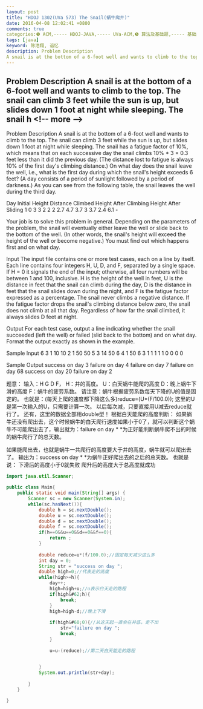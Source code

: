```yaml
---
layout: post
title: "HDOJ 1302(UVa 573) The Snail(蜗牛爬井)"
date: 2016-04-08 12:02:41 +0800
comments: true
categories:❶ ACM,----- HDOJ-JAVA,----- UVa-ACM,❺ 算法及基础题,----- 基础题
tags: [java]
keyword: 陈浩翔, 谙忆
description: Problem Description 
A snail is at the bottom of a 6-foot well and wants to climb to the top. The snail can climb 3 feet while the sun is up, but slides down 1 foot at night while sleeping. The snail h 
---
```



Problem Description 
A snail is at the bottom of a 6-foot well and wants to climb to the top. The snail can climb 3 feet while the sun is up, but slides down 1 foot at night while sleeping. The snail h
&#60;!-- more --&#62;
----------

Problem Description
A snail is at the bottom of a 6-foot well and wants to climb to the top. The snail can climb 3 feet while the sun is up, but slides down 1 foot at night while sleeping. The snail has a fatigue factor of 10%, which means that on each successive day the snail climbs 10% * 3 = 0.3 feet less than it did the previous day. (The distance lost to fatigue is always 10% of the first day's climbing distance.) On what day does the snail leave the well, i.e., what is the first day during which the snail's height exceeds 6 feet? (A day consists of a period of sunlight followed by a period of darkness.) As you can see from the following table, the snail leaves the well during the third day. 

Day Initial Height Distance Climbed Height After Climbing Height After Sliding 
1 0 3 3 2 
2 2 2.7 4.7 3.7 
3 3.7 2.4 6.1 - 

Your job is to solve this problem in general. Depending on the parameters of the problem, the snail will eventually either leave the well or slide back to the bottom of the well. (In other words, the snail's height will exceed the height of the well or become negative.) You must find out which happens first and on what day.

 

Input
The input file contains one or more test cases, each on a line by itself. Each line contains four integers H, U, D, and F, separated by a single space. If H = 0 it signals the end of the input; otherwise, all four numbers will be between 1 and 100, inclusive. H is the height of the well in feet, U is the distance in feet that the snail can climb during the day, D is the distance in feet that the snail slides down during the night, and F is the fatigue factor expressed as a percentage. The snail never climbs a negative distance. If the fatigue factor drops the snail's climbing distance below zero, the snail does not climb at all that day. Regardless of how far the snail climbed, it always slides D feet at night.

 

Output
For each test case, output a line indicating whether the snail succeeded (left the well) or failed (slid back to the bottom) and on what day. Format the output exactly as shown in the example.

 

Sample Input
6 3 1 10
10 2 1 50
50 5 3 14
50 6 4 1
50 6 3 1
1 1 1 1
0 0 0 0
 

Sample Output
success on day 3
failure on day 4
failure on day 7
failure on day 68
success on day 20
failure on day 2


题意：
输入：H G D F，
H：井的高度。
U：白天蜗牛能爬的高度
D：晚上蜗牛下滑的高度
F：蜗牛的疲劳系数。
请注意：蜗牛根据疲劳系数每天下降的U的值是固定的。
也就是：(每天上爬的速度都下降这么多)reduce=(U*(F/100.0));
 这里的U是第一次输入的U，只需要计算一次。
 以后每次减，只要直接用U减去reduce就行了。
还有，这里的数据全部用double型！
根据白天能爬的高度判断：
如果蜗牛还没有爬出去，这个时候蜗牛的白天爬行速度如果小于0了，就可以判断这个蜗牛不可能爬出去了，输出就为：failure on day *
*为正好能判断蜗牛爬不出的时候的蜗牛爬行了的总天数。

如果能爬出去，也就是蜗牛一共爬行的高度要大于井的高度，蜗牛就可以爬出去了。
输出为：success on day *
*为蜗牛正好爬出去的之后的总天数。
也就是说：
下滑后的高度小于0就失败
爬升后的高度大于总高度就成功
```java
import java.util.Scanner;

public class Main{
	public static void main(String[] args) {
		Scanner sc = new Scanner(System.in);
		while(sc.hasNext()){
			double h = sc.nextDouble();
			double u = sc.nextDouble();
			double d = sc.nextDouble();
			double f = sc.nextDouble();
			if(h==0&&u==0&&d==0&&f==0){
				return ;
			}
			
			double reduce=u*(f/100.0);//固定每天减少这么多
			int day = 0;
			String str = "success on day ";
			double high=0;//代表走的高度
			while(high>=h){
				day++;
				high=high+u;//u表示白天走的路程
				if(high&#62;h){
					break;
				}
				high=high-d;//晚上下滑
				
				if(high&#60;0){//从这天起一直会在井底，走不出
					str="failure on day ";
					break;
				}
				
				u=u-(reduce);//第二天白天能走的路程

				
			}
			System.out.println(str+day);
			
		}
	}

}

```

